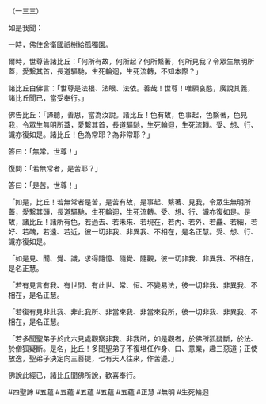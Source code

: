 （一三三）

如是我聞：

一時，佛住舍衛國祇樹給孤獨園。

爾時，世尊告諸比丘：「何所有故，何所起？何所繫著，何所見我？令眾生無明所蓋，愛繫其首，長道驅馳，生死輪迴，生死流轉，不知本際？」

諸比丘白佛言：「世尊是法根、法眼、法依。善哉！世尊！唯願哀愍，廣說其義，諸比丘聞已，當受奉行。」

佛告比丘：「諦聽，善思，當為汝說。諸比丘！色有故，色事起，色繫著，色見我，令眾生無明所蓋，愛繫其首，長道驅馳，生死輪迴，生死流轉。受、想、行、識亦復如是。諸比丘！色為常耶？為非常耶？」

答曰：「無常。世尊！」

復問：「若無常者，是苦耶？」

答曰：「是苦。世尊！」

「如是，比丘！若無常者是苦，是苦有故，是事起、繫著、見我，令眾生無明所蓋，愛繫其頭，長道驅馳，生死輪迴，生死流轉。受、想、行、識亦復如是。是故，諸比丘！諸所有色，若過去、若未來、若現在，若內、若外、若麤、若細，若好、若醜，若遠、若近，彼一切非我、非異我、不相在，是名正慧。受、想、行、識亦復如是。

「如是見、聞、覺、識，求得隨憶、隨覺、隨觀，彼一切非我、非異我、不相在，是名正慧。

「若有見言有我、有世間、有此世、常、恒、不變易法，彼一切非我、非異我、不相在，是名正慧。

「若復有見非此我、非此我所、非當來我、非當來我所，彼一切非我、非異我、不相在，是名正慧。

「若多聞聖弟子於此六見處觀察非我、非我所，如是觀者，於佛所狐疑斷，於法、於僧狐疑斷。是名，比丘！多聞聖弟子不復堪任作身、口、意業，趣三惡道；正使放逸，聖弟子決定向三菩提，七有天人往來，作苦邊。」

佛說此經已，諸比丘聞佛所說，歡喜奉行。



#四聖諦
#五蘊
#五蘊
#五蘊
#五蘊
#五蘊
#正慧
#無明
#生死輪迴
